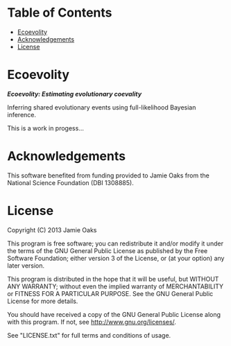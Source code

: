 Table of Contents
=================

 -  [Ecoevolity](#ecoevolity)
 -  [Acknowledgements](#acknowledgements)
 -  [License](#license)

Ecoevolity
==========

***Ecoevolity: Estimating evolutionary coevality***

Inferring shared evolutionary events using full-likelihood Bayesian inference.

This is a work in progess...

Acknowledgements
================

This software benefited from funding provided to Jamie Oaks from the National
Science Foundation (DBI 1308885).

License
=======

Copyright (C) 2013 Jamie Oaks

This program is free software; you can redistribute it and/or modify
it under the terms of the GNU General Public License as published by
the Free Software Foundation; either version 3 of the License, or
(at your option) any later version.

This program is distributed in the hope that it will be useful,
but WITHOUT ANY WARRANTY; without even the implied warranty of
MERCHANTABILITY or FITNESS FOR A PARTICULAR PURPOSE.  See the
GNU General Public License for more details.

You should have received a copy of the GNU General Public License along
with this program. If not, see <http://www.gnu.org/licenses/>.

See "LICENSE.txt" for full terms and conditions of usage.
